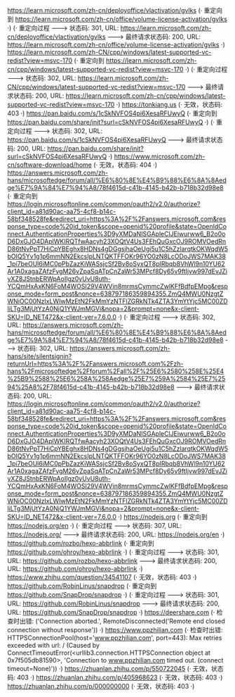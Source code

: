 https://learn.microsoft.com/zh-cn/deployoffice/vlactivation/gvlks (· 重定向到 https://learn.microsoft.com/zh-cn/office/volume-license-activation/gvlks ·)
(· 重定向过程 ---> 状态码: 301, URL: https://learn.microsoft.com/zh-cn/deployoffice/vlactivation/gvlks ---> 最终请求状态码: 200, URL: https://learn.microsoft.com/zh-cn/office/volume-license-activation/gvlks ·)
https://learn.microsoft.com/zh-CN/cpp/windows/latest-supported-vc-redist?view=msvc-170 (· 重定向到 https://learn.microsoft.com/zh-cn/cpp/windows/latest-supported-vc-redist?view=msvc-170 ·)
(· 重定向过程 ---> 状态码: 302, URL: https://learn.microsoft.com/zh-CN/cpp/windows/latest-supported-vc-redist?view=msvc-170 ---> 最终请求状态码: 200, URL: https://learn.microsoft.com/zh-cn/cpp/windows/latest-supported-vc-redist?view=msvc-170 ·)
https://tonkiang.us (· 无效，状态码: 403 ·)
https://pan.baidu.com/s/1cSkNVFOS4pi6XesaRFUwyQ (· 重定向到 https://pan.baidu.com/share/init?surl=cSkNVFOS4pi6XesaRFUwyQ ·)
(· 重定向过程 ---> 状态码: 302, URL: https://pan.baidu.com/s/1cSkNVFOS4pi6XesaRFUwyQ ---> 最终请求状态码: 200, URL: https://pan.baidu.com/share/init?surl=cSkNVFOS4pi6XesaRFUwyQ ·)
https://www.microsoft.com/zh-cn/software-download/home (· 无效，状态码: 404 ·)
https://answers.microsoft.com/zh-hans/microsoftedge/forum/all/%E6%80%8E%E4%B9%88%E6%8A%8Aedge%E7%9A%84%E7%94%A8/78f4615d-c41b-4145-b42b-b718b32d98e8 (· 重定向到 https://login.microsoftonline.com/common/oauth2/v2.0/authorize?client_id=a81d90ac-aa75-4cf8-b14c-58bf348528fe&redirect_uri=https%3A%2F%2Fanswers.microsoft.com&response_type=code%20id_token&scope=openid%20profile&state=OpenIdConnect.AuthenticationProperties%3D9yXMDaNISGApleClJEiwurww6_B2o0oD6DxGJO4DAplWKIRQTfwAacyh23XOQtV4Us3FEhQuGxcOJ9ROMVOedRnD86tNvPpT7HiCpYBEghx8HDNs4gDGgsjhaOeUgi5u1C5hZzlarqtkOKWqdW5bOIQ5Yv1g1p6mmNN2EkcsIpLNTQKTFFOKr96YO0zN8LcODoJWS7MAK38_1pi7beOUl6iMC0pPbZazKiWASsjcSf2Bv8oSyxQT8pIRbqb8VhWl9n10YU62Ar1A0xagaZAfzFvgM26vZpaSqATpCnZaWr53MPcf8Dy65v9ftIjvw997dEvJZiyXZ8JStnbERWpAoIIgz0yUvU8uth-YCQmHxAxKN6FoM4WOSI29V4WVin8mrmsCymmcZwlKFfBdfpEMpg&response_mode=form_post&nonce=638797186359894355.ZmQ4MWU0NzgtZWNiOC00NzIxLWIwMzEtN2FkMmYzNTFlZGRkNTk4ZTA3YmYtYjc5MC00ZDliLTg3MjUtYzA0NjQ1YWJmMGVi&nopa=2&prompt=none&x-client-SKU=ID_NET472&x-client-ver=7.6.0.0 ·)
(· 重定向过程 ---> 状态码: 302, URL: https://answers.microsoft.com/zh-hans/microsoftedge/forum/all/%E6%80%8E%E4%B9%88%E6%8A%8Aedge%E7%9A%84%E7%94%A8/78f4615d-c41b-4145-b42b-b718b32d98e8 ---> 状态码: 302, URL: https://answers.microsoft.com/zh-hans/site/silentsignin?returnUrl=https%3A%2F%2Fanswers.microsoft.com%2Fzh-hans%2Fmicrosoftedge%2Fforum%2Fall%2F%25E6%2580%258E%25E4%25B9%2588%25E6%258A%258Aedge%25E7%259A%2584%25E7%2594%25A8%2F78f4615d-c41b-4145-b42b-b718b32d98e8 ---> 最终请求状态码: 200, URL: https://login.microsoftonline.com/common/oauth2/v2.0/authorize?client_id=a81d90ac-aa75-4cf8-b14c-58bf348528fe&redirect_uri=https%3A%2F%2Fanswers.microsoft.com&response_type=code%20id_token&scope=openid%20profile&state=OpenIdConnect.AuthenticationProperties%3D9yXMDaNISGApleClJEiwurww6_B2o0oD6DxGJO4DAplWKIRQTfwAacyh23XOQtV4Us3FEhQuGxcOJ9ROMVOedRnD86tNvPpT7HiCpYBEghx8HDNs4gDGgsjhaOeUgi5u1C5hZzlarqtkOKWqdW5bOIQ5Yv1g1p6mmNN2EkcsIpLNTQKTFFOKr96YO0zN8LcODoJWS7MAK38_1pi7beOUl6iMC0pPbZazKiWASsjcSf2Bv8oSyxQT8pIRbqb8VhWl9n10YU62Ar1A0xagaZAfzFvgM26vZpaSqATpCnZaWr53MPcf8Dy65v9ftIjvw997dEvJZiyXZ8JStnbERWpAoIIgz0yUvU8uth-YCQmHxAxKN6FoM4WOSI29V4WVin8mrmsCymmcZwlKFfBdfpEMpg&response_mode=form_post&nonce=638797186359894355.ZmQ4MWU0NzgtZWNiOC00NzIxLWIwMzEtN2FkMmYzNTFlZGRkNTk4ZTA3YmYtYjc5MC00ZDliLTg3MjUtYzA0NjQ1YWJmMGVi&nopa=2&prompt=none&x-client-SKU=ID_NET472&x-client-ver=7.6.0.0 ·)
https://nodejs.org (· 重定向到 https://nodejs.org/en ·)
(· 重定向过程 ---> 状态码: 307, URL: https://nodejs.org/ ---> 最终请求状态码: 200, URL: https://nodejs.org/en ·)
https://github.com/rozbo/hexo-abbrlink (· 重定向到 https://github.com/ohroy/hexo-abbrlink ·)
(· 重定向过程 ---> 状态码: 301, URL: https://github.com/rozbo/hexo-abbrlink ---> 最终请求状态码: 200, URL: https://github.com/ohroy/hexo-abbrlink ·)
https://www.zhihu.com/question/34541107 (· 无效，状态码: 403 ·)
https://github.com/RobinLinus/snapdrop (· 重定向到 https://github.com/SnapDrop/snapdrop ·)
(· 重定向过程 ---> 状态码: 301, URL: https://github.com/RobinLinus/snapdrop ---> 最终请求状态码: 200, URL: https://github.com/SnapDrop/snapdrop ·)
https://deershare.com (· 检查时出错: ('Connection aborted.', RemoteDisconnected('Remote end closed connection without response')) ·)
https://www.ppzhilian.com (· 检查时出错: HTTPSConnectionPool(host='www.ppzhilian.com', port=443): Max retries exceeded with url: / (Caused by ConnectTimeoutError(<urllib3.connection.HTTPSConnection object at 0x7f505db81590>, 'Connection to www.ppzhilian.com timed out. (connect timeout=None)')) ·)
https://zhuanlan.zhihu.com/p/550722045 (· 无效，状态码: 403 ·)
https://zhuanlan.zhihu.com/p/405968623 (· 无效，状态码: 403 ·)
https://zhuanlan.zhihu.com/p/000000000 (· 无效，状态码: 403 ·)
